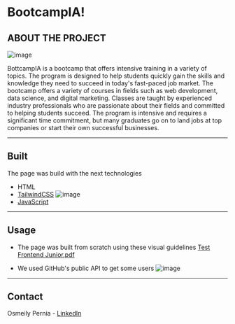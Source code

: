# BootcampIA!

## ABOUT THE PROJECT

![image](https://user-images.githubusercontent.com/91287870/207145157-a915a2d7-6024-482d-9c9f-d57e6419b11c.png)

BottcampIA is a bootcamp that offers intensive training in a variety of topics. The program is designed to help students quickly gain the skills and knowledge they need to succeed in today's fast-paced job market. The bootcamp offers a variety of courses in fields such as web development, data science, and digital marketing. Classes are taught by experienced industry professionals who are passionate about their fields and committed to helping students succeed. The program is intensive and requires a significant time commitment, but many graduates go on to land jobs at top companies or start their own successful businesses.

---

## Built

The page was build with the next technologies

- HTML
- [TailwindCSS](https://tailwindcss.com/)
![image](https://user-images.githubusercontent.com/91287870/207147797-c722685e-57e7-48f2-831c-32d638e37d7d.png)
- [JavaScript](https://www.javascript.com/)

---

## Usage

- The page was built from scratch using these visual guidelines 
[Test Frontend Junior.pdf](https://github.com/osmeily/bootcampIA/files/10211798/Test.Frontend.Junior.pdf)

- We used GitHub's public API to get some users 
![image](https://user-images.githubusercontent.com/91287870/207148273-569e0567-1161-467d-b30d-5c64287fa817.png)

---

## Contact

Osmeily Pernia - [LinkedIn](https://www.linkedin.com/in/osmeily/)
